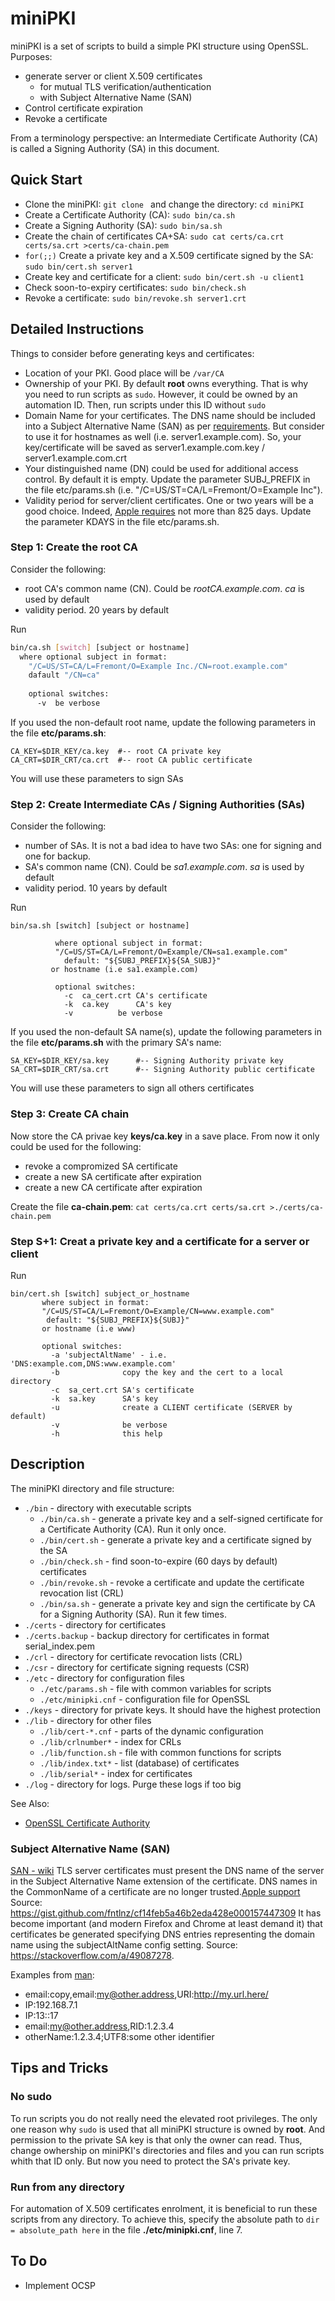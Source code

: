 # miniPKI
miniPKI is a set of scripts to build a simple PKI structure using OpenSSL.
Purposes:
* generate server or client X.509 certificates 
  * for mutual TLS verification/authentication
  * with Subject Alternative Name (SAN) 
* Control certificate expiration
* Revoke a certificate

From a terminology perspective: an Intermediate Certificate Authority (CA) is called a Signing Authority (SA) in this document. 

## Quick Start

* Clone the miniPKI: `git clone ` and change the directory: `cd miniPKI`
* Create a Certificate Authority (CA): `sudo bin/ca.sh`
* Create a Signing Authority (SA): `sudo bin/sa.sh`
* Create the chain of certificates CA+SA: `sudo cat certs/ca.crt certs/sa.crt >certs/ca-chain.pem`
* `for(;;)` Create a private key and a X.509 certificate signed by the SA: `sudo bin/cert.sh server1`
* Create key and certificate for a client: `sudo bin/cert.sh -u client1`
* Check soon-to-expiry certificates: `sudo bin/check.sh`
* Revoke a certificate: `sudo bin/revoke.sh server1.crt`


## Detailed Instructions
Things to consider before generating keys and certificates:
* Location of your PKI. Good place will be `/var/CA`
* Ownership of your PKI. By default **root** owns everything. That is why you need to run scripts as `sudo`. However, it could be owned by an automation ID. Then, run scripts under this ID without `sudo`
* Domain Name for your certificates. The DNS name should be included into a Subject Alternative Name (SAN) as per [requirements](https://support.apple.com/en-us/HT210176). But consider to use it for hostnames as well (i.e. server1.example.com). So, your key/certificate will be saved as server1.example.com.key / server1.example.com.crt
* Your distinguished name (DN) could be used for additional access control. By default it is empty. Update the parameter SUBJ_PREFIX in the file etc/params.sh (i.e. "/C=US/ST=CA/L=Fremont/O=Example Inc").
* Validity period for server/client certificates. One or two years will be a good choice. Indeed, [Apple requires](https://support.apple.com/en-us/HT210176) not more than 825 days. Update the parameter KDAYS in the file etc/params.sh.

### Step 1: Create the root CA
Consider the following:
* root CA's common name (CN). Could be *rootCA.example.com*. *ca* is used by default
* validity period. 20 years by default
  
Run 
```bash
bin/ca.sh [switch] [subject or hostname]
  where optional subject in format:
    "/C=US/ST=CA/L=Fremont/O=Example Inc./CN=root.example.com"
	dafault "/CN=ca"
	
    optional switches:
      -v  be verbose
```

If you used the non-default root name, update the following parameters in the file **etc/params.sh**:
```
CA_KEY=$DIR_KEY/ca.key	#-- root CA private key
CA_CRT=$DIR_CRT/ca.crt  #-- root CA public certificate
```

You will use these parameters to sign SAs

### Step 2: Create Intermediate CAs / Signing Authorities (SAs)
Consider the following:
* number of SAs. It is not a bad idea to have two SAs: one for signing and one for backup. 
* SA's common name (CN). Could be *sa1.example.com*. *sa* is used by default
* validity period. 10 years by default

Run 
```
bin/sa.sh [switch] [subject or hostname]

          where optional subject in format:
          "/C=US/ST=CA/L=Fremont/O=Example/CN=sa1.example.com"
            default: "${SUBJ_PREFIX}${SA_SUBJ}"
         or hostname (i.e sa1.example.com)

          optional switches:
            -c  ca_cert.crt	CA's certificate
            -k  ca.key		CA's key
            -v  		be verbose
```
If you used the non-default SA name(s), update the following parameters in the file **etc/params.sh** with the primary SA's name:
```
SA_KEY=$DIR_KEY/sa.key      #-- Signing Authority private key
SA_CRT=$DIR_CRT/sa.crt      #-- Signing Authority public certificate
```

You will use these parameters to sign all others certificates

### Step 3: Create CA chain 
Now store the CA privae key **keys/ca.key** in a save place. From now it only could be used for the following:
* revoke a compromized SA certificate
* create a new SA certificate after expiration
* create a new CA certificate after expiration

Create the file **ca-chain.pem**: `cat certs/ca.crt certs/sa.crt >./certs/ca-chain.pem`

### Step S+1: Creat a private key and a certificate for a server or client

Run 
```
bin/cert.sh [switch] subject_or_hostname
       where subject in format:
       "/C=US/ST=CA/L=Fremont/O=Example/CN=www.example.com"
        default: "${SUBJ_PREFIX}${SUBJ}"
       or hostname (i.e www)

       optional switches:
         -a 'subjectAltName' - i.e. 'DNS:example.com,DNS:www.example.com'
         -b              copy the key and the cert to a local directory
         -c  sa_cert.crt SA's certificate
         -k  sa.key      SA's key
         -u              create a CLIENT certificate (SERVER by default)
         -v              be verbose
         -h              this help
```

## Description

The miniPKI directory and file structure:
* `./bin` - directory with executable scripts
  * `./bin/ca.sh` - generate a private key and a self-signed certificate for a Certificate Authority (CA). Run it only once.
  * `./bin/cert.sh` - generate a private key and a certificate signed by the SA
  * `./bin/check.sh` - find soon-to-expire (60 days by default) certificates
  * `./bin/revoke.sh` - revoke a certificate and update the certificate revocation list (CRL)
  * `./bin/sa.sh` - generate a private key and sign the certificate by CA for a Signing Authority (SA). Run it few times.
* `./certs` - directory for certificates
* `./certs.backup` - backup directory for certificates in format serial_index.pem
* `./crl` - directory for certificate revocation lists (CRL)
* `./csr` - directory for certificate signing requests (CSR)
* `./etc` - directory for configuration files
  * `./etc/params.sh` - file with common variables for scripts
  * `./etc/minipki.cnf` - configuration file for OpenSSL
* `./keys` - directory for private keys. It should have the highest protection
* `./lib` - directory for other files
  * `./lib/cert-*.cnf` - parts of the dynamic configuration
  * `./lib/crlnumber*` - index for CRLs
  * `./lib/function.sh` - file with common functions for scripts
  * `./lib/index.txt*` - list (database) of certificates
  * `./lib/serial*` - index for certificates
* `./log` - directory for logs. Purge these logs if too big

See Also:
* [OpenSSL Certificate Authority](https://jamielinux.com/docs/openssl-certificate-authority/index.html)

### Subject Alternative Name (SAN) 
[SAN - wiki](https://en.wikipedia.org/wiki/Subject_Alternative_Name)
TLS server certificates must present the DNS name of the server in the Subject Alternative Name extension of the certificate. DNS names in the CommonName of a certificate are no longer trusted.[Apple support](https://support.apple.com/en-us/HT210176)
Source: https://gist.github.com/fntlnz/cf14feb5a46b2eda428e000157447309
It has become important (and modern Firefox and Chrome at least demand it) that certificates be generated specifying DNS entries representing the domain name using the subjectAltName config setting. Source: https://stackoverflow.com/a/49087278.

Examples from [man](https://www.openssl.org/docs/manmaster/man5/x509v3_config.html#Subject-Alternative-Name):
* email:copy,email:my@other.address,URI:http://my.url.here/
* IP:192.168.7.1
* IP:13::17
* email:my@other.address,RID:1.2.3.4
* otherName:1.2.3.4;UTF8:some other identifier

## Tips and Tricks

### No sudo
To run scripts you do not really need the elevated root privileges. The only one reason why `sudo` is used that all miniPKI structure is owned by **root**. And permission to the private SA key is that only the owner can read. Thus, change owhership on miniPKI's directories and files and you can run scripts whith that ID only. But now you need to protect the SA's private key.

### Run from any directory
For automation of X.509 certificates enrolment, it is beneficial to run these scripts from any directory. To achieve this, specify the absolute path to `dir = absolute_path here` in the file **./etc/minipki.cnf**, line 7. 

## To Do
* Implement OCSP